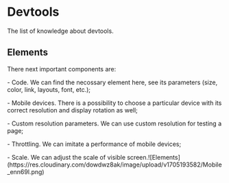 # Devtools
The list of knowledge about devtools.
## Elements
<p> There next important components are:</p>
<p>- Code. We can find the necossary element here, see its parameters (size, color, link, layouts, font, etc.); </p>
<p>- Mobile devices. There is a possibility to choose a particular device with its correct resolution and display rotation as well;</p>
<p>- Custom resolution parameters. We can use custom resolution for testing a page;</p>
<p>- Throttling. We can imitate a performance of mobile devices;</p>
<p>- Scale. We can adjust the scale of visible screen.![Elements](https://res.cloudinary.com/dowdwz8ak/image/upload/v1705193582/Mobile_enn69l.png)
